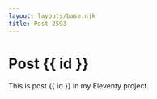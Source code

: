 ```yaml
---
layout: layouts/base.njk
title: Post 2593
---
```


# Post {{ id }}

This is post {{ id }} in my Eleventy project.
